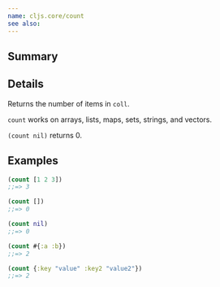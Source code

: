 ```yaml
---
name: cljs.core/count
see also:
---
```


## Summary

## Details

Returns the number of items in `coll`.

`count` works on arrays, lists, maps, sets, strings, and vectors.

`(count nil)` returns 0.

## Examples

```clj
(count [1 2 3])
;;=> 3

(count [])
;;=> 0

(count nil)
;;=> 0

(count #{:a :b})
;;=> 2

(count {:key "value" :key2 "value2"})
;;=> 2
```
